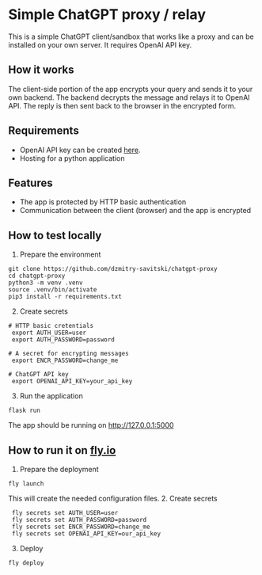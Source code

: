# Simple ChatGPT proxy / relay
This is a simple ChatGPT client/sandbox that works like a proxy and can be installed on your own server. It requires OpenAI API key.

## How it works
The client-side portion of the app encrypts your query and sends it to your own backend. The backend decrypts the message and relays it to OpenAI API. The reply is then sent back to the browser in the encrypted form.

## Requirements
 - OpenAI API key can be created [here](https://help.openai.com/en/articles/4936850-where-do-i-find-my-api-key).
 - Hosting for a python application 

## Features
 - The app is protected by HTTP basic authentication
 - Communication between the client (browser) and the app is encrypted

## How to test locally
1. Prepare the environment 
```
git clone https://github.com/dzmitry-savitski/chatgpt-proxy
cd chatgpt-proxy
python3 -m venv .venv
source .venv/bin/activate
pip3 install -r requirements.txt
```
2. Create secrets
```
# HTTP basic cretentials
 export AUTH_USER=user
 export AUTH_PASSWORD=password

# A secret for encrypting messages 
 export ENCR_PASSWORD=change_me

# ChatGPT API key 
 export OPENAI_API_KEY=your_api_key
```

3. Run the application
```
flask run
```
The app should be running on http://127.0.0.1:5000


## How to run it on [fly.io](https://fly.io/)
1. Prepare the deployment
```
fly launch
```
This will create the needed configuration files.
2. Create secrets
````
 fly secrets set AUTH_USER=user
 fly secrets set AUTH_PASSWORD=password
 fly secrets set ENCR_PASSWORD=change_me
 fly secrets set OPENAI_API_KEY=our_api_key
````
3. Deploy
````
fly deploy
````
